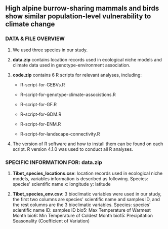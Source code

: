 ## High alpine burrow-sharing mammals and birds show similar population-level vulnerability to climate change

### DATA & FILE OVERVIEW

1. We used three species in our study.

2. **data.zip** contains location records used in ecological niche models and climate data used in genotype-environment association.

3. **code.zip** contains 6 R scripts for relevant analyses, including:

   - R-script-for-GEBVs.R

   - R-script-for-genotype-climate-associstions.R

   - R-script-for-GF.R

   - R-script-for-GDM.R

   - R-script-for-ENM.R

   - R-script-for-landscape-connectivity.R

4. The version of R software and how to install them can be found on each script. R version 4.1.0 was used to conduct all R analyses.

### SPECIFIC INFORMATION FOR: data.zip

1. **Tibet_species_locations.csv**: location records used in ecological niche models, variables information is described as following.
	Species: species' scientific name
	x: longitude
	y: latitude

2. **Tibet_species_env.csv**: 3 bioclimatic variables were used in our study, the first two columns are species' scientific name and samples ID, and the rest columns are the 3 bioclimatic variables.
	Species: species' scientific name
	ID: samples ID
	bio5: Max Temperature of Warmest Month
	bio6: Min Temperature of Coldest Month
	bio15: Precipitation Seasonality (Coefficient of Variation)
